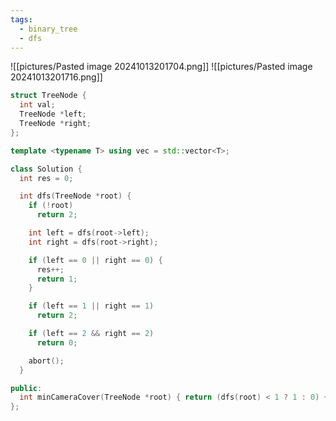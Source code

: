 ```yaml
---
tags:
  - binary_tree
  - dfs
---
```

![[pictures/Pasted image 20241013201704.png]]
![[pictures/Pasted image 20241013201716.png]]



```c++
struct TreeNode {
  int val;
  TreeNode *left;
  TreeNode *right;
};

template <typename T> using vec = std::vector<T>;

class Solution {
  int res = 0;

  int dfs(TreeNode *root) {
    if (!root)
      return 2;

    int left = dfs(root->left);
    int right = dfs(root->right);

    if (left == 0 || right == 0) {
      res++;
      return 1;
    }

    if (left == 1 || right == 1)
      return 2;

    if (left == 2 && right == 2)
      return 0;

    abort();
  }

public:
  int minCameraCover(TreeNode *root) { return (dfs(root) < 1 ? 1 : 0) + res; }
};
```